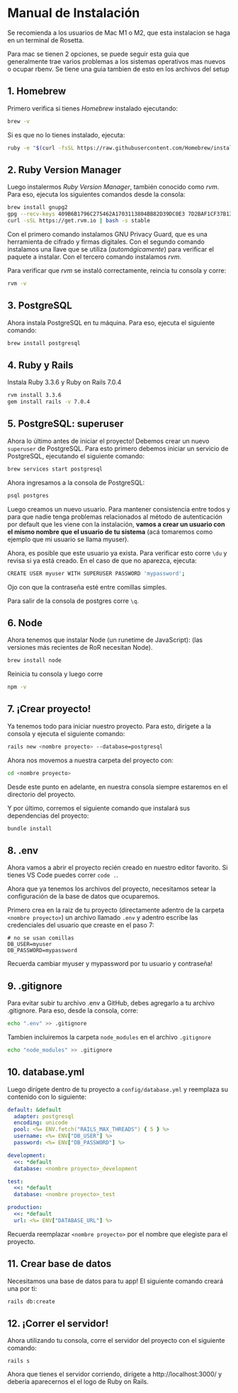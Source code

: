 # Manual de Instalación
Se recomienda a los usuarios de Mac M1 o M2, que esta instalacion se haga en un terminal de Rosetta.

Para mac se tienen 2 opciones, se puede seguir esta guia que generalmente trae varios problemas a los sistemas operativos mas nuevos o ocupar rbenv. Se tiene una guia tambien de esto en los archivos del setup
## 1. Homebrew

Primero verifica si tienes _Homebrew_ instalado ejecutando:

```bash
brew -v
```

Si es que no lo tienes instalado, ejecuta:

```bash
ruby -e "$(curl -fsSL https://raw.githubusercontent.com/Homebrew/install/master/install)"
```

## 2. Ruby Version Manager

Luego instalermos _Ruby Version Manager_, también conocido como _rvm_. Para eso, ejecuta los siguientes comandos desde la consola:

```bash
brew install gnupg2
gpg --recv-keys 409B6B1796C275462A1703113804BB82D39DC0E3 7D2BAF1CF37B13E2069D6956105BD0E739499BDB
curl -sSL https://get.rvm.io | bash -s stable
```

Con el primero comando instalamos GNU Privacy Guard, que es una herramienta de cifrado y firmas digitales. Con el segundo comando instalamos una llave que se utiliza (_automágicamente_) para verificar el paquete a instalar. Con el tercero comando instalamos _rvm_.

Para verificar que _rvm_ se instaló correctamente, reincia tu consola y corre:
```bash
rvm -v
```

## 3. PostgreSQL

Ahora instala PostgreSQL en tu máquina. Para eso, ejecuta el siguiente comando:

```bash
brew install postgresql
```

## 4. Ruby y Rails

Instala Ruby 3.3.6 y Ruby on Rails 7.0.4

```bash
rvm install 3.3.6
gem install rails -v 7.0.4
```

## 5. PostgreSQL: superuser

Ahora lo último antes de iniciar el proyecto! Debemos crear un nuevo `superuser` de PostgreSQL. Para esto primero debemos iniciar un servicio de PostgreSQL, ejecutando el siguiente comando:

```bash
brew services start postgresql
```

Ahora ingresamos a la consola de PostgreSQL:

```bash
psql postgres
```

Luego creamos un nuevo usuario. Para mantener consistencia entre todos y para que nadie tenga problemas relacionados al método de autenticación por default que les viene con la instalación, **vamos a crear un usuario con el mismo nombre que el usuario de tu sistema** (acá tomaremos como ejemplo que mi usuario se llama myuser).

Ahora, es posible que este usuario ya exista. Para verificar esto corre `\du` y revisa si ya está creado. En el caso de que no aparezca, ejecuta:

```bash
CREATE USER myuser WITH SUPERUSER PASSWORD 'mypassword';
```

Ojo con que la contraseña esté entre comillas simples.

Para salir de la consola de postgres corre `\q`.

## 6. Node

Ahora tenemos que instalar Node (un runetime de JavaScript): (las versiones más recientes de RoR necesitan Node).

```bash
brew install node
```

Reinicia tu consola y luego corre

```bash
npm -v
```

## 7. ¡Crear proyecto!

Ya tenemos todo para iniciar nuestro proyecto. Para esto, dirígete a la consola y ejecuta el siguiente comando:

```bash
rails new <nombre proyecto> --database=postgresql
```

Ahora nos movemos a nuestra carpeta del proyecto con:

```bash
cd <nombre proyecto>
```

Desde este punto en adelante, en nuestra consola siempre estaremos en el directorio del proyecto.

Y por último, corremos el siguiente comando que instalará sus dependencias del proyecto:

```bash
bundle install
```

## 8. .env

Ahora vamos a abrir el proyecto recién creado en nuestro editor favorito. Si tienes VS Code puedes correr `code .`.

Ahora que ya tenemos los archivos del proyecto, necesitamos setear la configuración de la base de datos que ocuparemos. 

Primero crea en la raiz de tu proyecto (directamente adentro de la carpeta `<nombre proyecto>`) un archivo llamado `.env`  y adentro escribe las credenciales del usuario que creaste en el paso 7:

```env
# no se usan comillas
DB_USER=myuser
DB_PASSWORD=mypassword
```
Recuerda cambiar myuser y mypassword por tu usuario y contraseña!

## 9. .gitignore

Para evitar subir tu archivo .env a GitHub, debes agregarlo a tu archivo .gitignore. Para eso, desde la consola, corre:

```bash
echo ".env" >> .gitignore
```
Tambien incluiremos la carpeta `node_modules` en el archivo `.gitignore`

```bash
echo "node_modules" >> .gitignore
```

## 10. database.yml

Luego dirígete dentro de tu proyecto a `config/database.yml` y reemplaza su contenido con lo siguiente:

```yaml
default: &default
  adapter: postgresql
  encoding: unicode
  pool: <%= ENV.fetch("RAILS_MAX_THREADS") { 5 } %>
  username: <%= ENV["DB_USER"] %>
  password: <%= ENV["DB_PASSWORD"] %>

development:
  <<: *default
  database: <nombre proyecto>_development

test:
  <<: *default
  database: <nombre proyecto>_test

production:
  <<: *default
  url: <%= ENV["DATABASE_URL"] %>
```

Recuerda reemplazar `<nombre proyecto>` por el nombre que elegiste para el proyecto.

## 11. Crear base de datos

Necesitamos una base de datos para tu app! El siguiente comando creará una por ti:

```bash
rails db:create
```

## 12. ¡Correr el servidor!

Ahora utilizando tu consola, corre el servidor del proyecto con el siguiente comando:

```
rails s
```

Ahora que tienes el servidor corriendo, dirígete a http://localhost:3000/ y debería aparecernos el el logo de Ruby on Rails.
